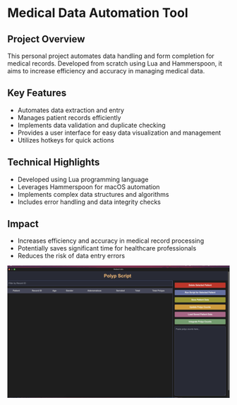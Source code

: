# Medical Data Automation Tool

## Project Overview
This personal project automates data handling and form completion for medical records. Developed from scratch using Lua and Hammerspoon, it aims to increase efficiency and accuracy in managing medical data.

## Key Features
- Automates data extraction and entry
- Manages patient records efficiently
- Implements data validation and duplicate checking
- Provides a user interface for easy data visualization and management
- Utilizes hotkeys for quick actions

## Technical Highlights
- Developed using Lua programming language
- Leverages Hammerspoon for macOS automation
- Implements complex data structures and algorithms
- Includes error handling and data integrity checks

## Impact
- Increases efficiency and accuracy in medical record processing
- Potentially saves significant time for healthcare professionals
- Reduces the risk of data entry errors


![Medical Data Automation Tool Interface](medical_data_tool_interface.png)


